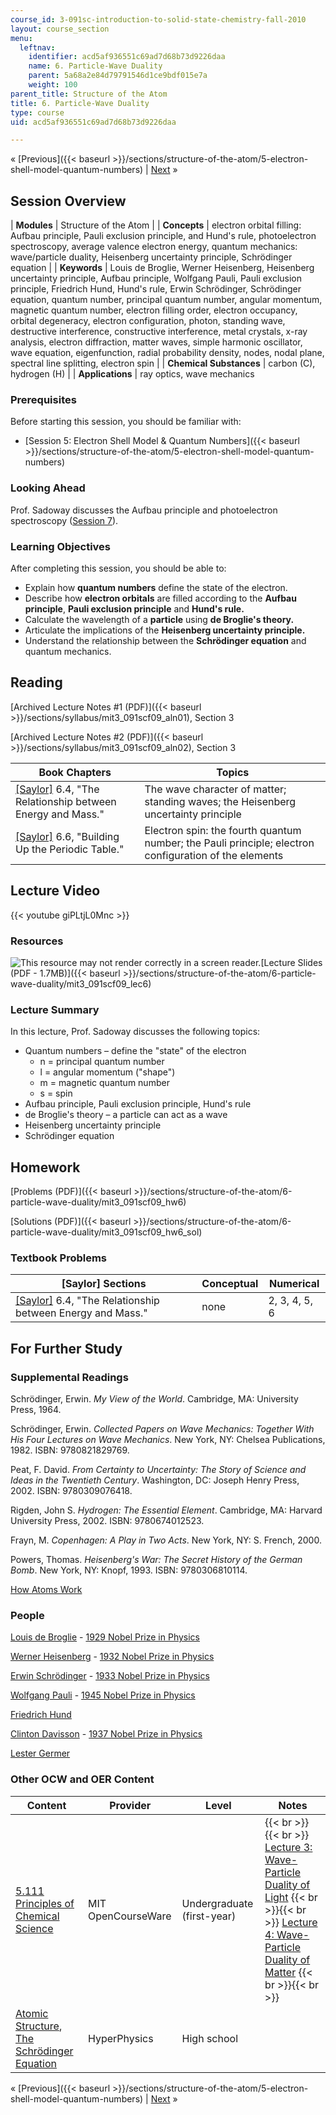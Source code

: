 ```yaml
---
course_id: 3-091sc-introduction-to-solid-state-chemistry-fall-2010
layout: course_section
menu:
  leftnav:
    identifier: acd5af936551c69ad7d68b73d9226daa
    name: 6. Particle-Wave Duality
    parent: 5a68a2e84d79791546d1ce9bdf015e7a
    weight: 100
parent_title: Structure of the Atom
title: 6. Particle-Wave Duality
type: course
uid: acd5af936551c69ad7d68b73d9226daa

---
```


« [Previous]({{< baseurl >}}/sections/structure-of-the-atom/5-electron-shell-model-quantum-numbers) | [Next](/courses/materials-science-and-engineering/3-091sc-introduction-to-solid-state-chemistry-fall-2010/structure-of-the-atom/7.-the-aufbau-principle-photoelectron-spectroscopy) »

Session Overview
----------------

| **Modules** | Structure of the Atom |
| **Concepts** | electron orbital filling: Aufbau principle, Pauli exclusion principle, and Hund's rule, photoelectron spectroscopy, average valence electron energy, quantum mechanics: wave/particle duality, Heisenberg uncertainty principle, Schrödinger equation |
| **Keywords** | Louis de Broglie, Werner Heisenberg, Heisenberg uncertainty principle, Aufbau principle, Wolfgang Pauli, Pauli exclusion principle, Friedrich Hund, Hund's rule, Erwin Schrödinger, Schrödinger equation, quantum number, principal quantum number, angular momentum, magnetic quantum number, electron filling order, electron occupancy, orbital degeneracy, electron configuration, photon, standing wave, destructive interference, constructive interference, metal crystals, x-ray analysis, electron diffraction, matter waves, simple harmonic oscillator, wave equation, eigenfunction, radial probability density, nodes, nodal plane, spectral line splitting, electron spin |
| **Chemical Substances** | carbon (C), hydrogen (H) |
| **Applications** | ray optics, wave mechanics 

### Prerequisites

Before starting this session, you should be familiar with:

*   [Session 5: Electron Shell Model & Quantum Numbers]({{< baseurl >}}/sections/structure-of-the-atom/5-electron-shell-model-quantum-numbers)

### Looking Ahead

Prof. Sadoway discusses the Aufbau principle and photoelectron spectroscopy ([Session 7](/courses/materials-science-and-engineering/3-091sc-introduction-to-solid-state-chemistry-fall-2010/structure-of-the-atom/7.-the-aufbau-principle-photoelectron-spectroscopy)).

### Learning Objectives

After completing this session, you should be able to:

*   Explain how **quantum numbers** define the state of the electron.
*   Describe how **electron orbitals** are filled according to the **Aufbau principle**, **Pauli exclusion principle** and **Hund's rule.**
*   Calculate the wavelength of a **particle** using **de Broglie's theory.**
*   Articulate the implications of the **Heisenberg uncertainty principle.**
*   Understand the relationship between the **Schrödinger equation** and quantum mechanics.

Reading
-------

[Archived Lecture Notes #1 (PDF)]({{< baseurl >}}/sections/syllabus/mit3_091scf09_aln01), Section 3

[Archived Lecture Notes #2 (PDF)]({{< baseurl >}}/sections/syllabus/mit3_091scf09_aln02), Section 3

| Book Chapters | Topics |
| --- | --- |
| [\[Saylor\]](https://saylordotorg.github.io/text_general-chemistry-principles-patterns-and-applications-v1.0/s10-04-the-relationship-between-energ.html) 6.4, "The Relationship between Energy and Mass." | The wave character of matter; standing waves; the Heisenberg uncertainty principle |
| [\[Saylor\]](https://saylordotorg.github.io/text_general-chemistry-principles-patterns-and-applications-v1.0/s10-06-building-up-the-periodic-table.html) 6.6, "Building Up the Periodic Table." | Electron spin: the fourth quantum number; the Pauli principle; electron configuration of the elements 

Lecture Video
-------------

{{< youtube giPLtjL0Mnc >}}

### Resources

![This resource may not render correctly in a screen reader.](/images/inacessible.gif)[Lecture Slides (PDF - 1.7MB)]({{< baseurl >}}/sections/structure-of-the-atom/6-particle-wave-duality/mit3_091scf09_lec6)

### Lecture Summary

In this lecture, Prof. Sadoway discusses the following topics:

*   Quantum numbers – define the "state" of the electron
    *   n = principal quantum number
    *   l = angular momentum ("shape")
    *   m = magnetic quantum number
    *   s = spin
*   Aufbau principle, Pauli exclusion principle, Hund's rule
*   de Broglie's theory – a particle can act as a wave
*   Heisenberg uncertainty principle
*   Schrödinger equation

Homework
--------

[Problems (PDF)]({{< baseurl >}}/sections/structure-of-the-atom/6-particle-wave-duality/mit3_091scf09_hw6)

[Solutions (PDF)]({{< baseurl >}}/sections/structure-of-the-atom/6-particle-wave-duality/mit3_091scf09_hw6_sol)

### Textbook Problems

| \[Saylor\] Sections | Conceptual | Numerical |
| --- | --- | --- |
| [\[Saylor\]](https://saylordotorg.github.io/text_general-chemistry-principles-patterns-and-applications-v1.0/s10-04-the-relationship-between-energ.html) 6.4, "The Relationship between Energy and Mass." | none | 2, 3, 4, 5, 6 

For Further Study
-----------------

### Supplemental Readings

Schrödinger, Erwin. _My View of the World_. Cambridge, MA: University Press, 1964.

Schrödinger, Erwin. _Collected Papers on Wave Mechanics: Together With His Four Lectures on Wave Mechanics_. New York, NY: Chelsea Publications, 1982. ISBN: 9780821829769.

Peat, F. David. _From Certainty to Uncertainty: The Story of Science and Ideas in the Twentieth Century_. Washington, DC: Joseph Henry Press, 2002. ISBN: 9780309076418.

Rigden, John S. _Hydrogen: The Essential Element_. Cambridge, MA: Harvard University Press, 2002. ISBN: 9780674012523.

Frayn, M. _Copenhagen: A Play in Two Acts_. New York, NY: S. French, 2000.

Powers, Thomas. _Heisenberg's War: The Secret History of the German Bomb_. New York, NY: Knopf, 1993. ISBN: 9780306810114.

[How Atoms Work](http://science.howstuffworks.com/atom.htm)

### People

[Louis de Broglie](http://en.wikipedia.org/wiki/Louis_de_Broglie) - [1929 Nobel Prize in Physics](http://nobelprize.org/nobel_prizes/physics/laureates/1929/)

[Werner Heisenberg](http://en.wikipedia.org/wiki/Werner_Heisenberg) - [1932 Nobel Prize in Physics](http://nobelprize.org/nobel_prizes/physics/laureates/1932/)

[Erwin Schrödinger](http://en.wikipedia.org/wiki/Schrodinger) - [1933 Nobel Prize in Physics](http://nobelprize.org/nobel_prizes/physics/laureates/1933/)

[Wolfgang Pauli](http://en.wikipedia.org/wiki/Wolfgang_Pauli) - [1945 Nobel Prize in Physics](http://nobelprize.org/nobel_prizes/physics/laureates/1945/)

[Friedrich Hund](http://en.wikipedia.org/wiki/Friedrich_Hund)

[Clinton Davisson](http://en.wikipedia.org/wiki/Clinton_Davisson) - [1937 Nobel Prize in Physics](http://nobelprize.org/nobel_prizes/physics/laureates/1937/)

[Lester Germer](http://en.wikipedia.org/wiki/Lester_Germer)

### Other OCW and OER Content

| Content | Provider | Level | Notes |
| --- | --- | --- | --- |
| [5.111 Principles of Chemical Science](/courses/5-111-principles-of-chemical-science-fall-2008) | MIT OpenCourseWare | Undergraduate (first-year) |  {{< br >}}{{< br >}} [Lecture 3: Wave-Particle Duality of Light](/courses/5-111-principles-of-chemical-science-fall-2008/sections/video-lectures/lecture-3) {{< br >}}{{< br >}} [Lecture 4: Wave-Particle Duality of Matter](/courses/5-111-principles-of-chemical-science-fall-2008/sections/video-lectures/lecture-4) {{< br >}}{{< br >}}  |
| [Atomic Structure](http://hyperphysics.phy-astr.gsu.edu/hbase/quantum/atomstructcon.html), [The Schrödinger Equation](http://hyperphysics.phy-astr.gsu.edu/hbase/quantum/schrcn.html) | HyperPhysics | High school |   

« [Previous]({{< baseurl >}}/sections/structure-of-the-atom/5-electron-shell-model-quantum-numbers) | [Next](/courses/materials-science-and-engineering/3-091sc-introduction-to-solid-state-chemistry-fall-2010/structure-of-the-atom/7.-the-aufbau-principle-photoelectron-spectroscopy) »